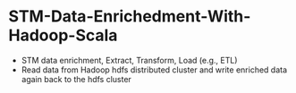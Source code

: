 # STM-Data-Enrichedment-With-Hadoop-Scala
- STM data enrichment, Extract, Transform, Load (e.g., ETL) 
- Read data from Hadoop hdfs distributed cluster and write enriched data again back to the hdfs cluster 

